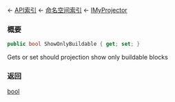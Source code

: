 ← [API索引](Api-Index) ← [命名空间索引](Namespace-Index) ← [IMyProjector](Sandbox.ModAPI.Ingame.IMyProjector)

### 概要

```csharp
public bool ShowOnlyBuildable { get; set; }
```

Gets or set should projection show only buildable blocks

### 返回

[bool](https://docs.microsoft.com/en-us/dotnet/api/System.Boolean?view=netframework-4.6)

